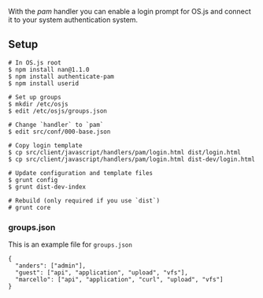 With the *pam* handler you can enable a login prompt for OS.js and connect it to your system authentication system.

## Setup

```
# In OS.js root
$ npm install nan@1.1.0
$ npm install authenticate-pam
$ npm install userid

# Set up groups
$ mkdir /etc/osjs
$ edit /etc/osjs/groups.json

# Change `handler` to `pam`
$ edit src/conf/000-base.json

# Copy login template
$ cp src/client/javascript/handlers/pam/login.html dist/login.html
$ cp src/client/javascript/handlers/pam/login.html dist-dev/login.html

# Update configuration and template files
$ grunt config
$ grunt dist-dev-index

# Rebuild (only required if you use `dist`)
# grunt core

```


### groups.json

This is an example file for `groups.json`

```
{
  "anders": ["admin"],
  "guest": ["api", "application", "upload", "vfs"],
  "marcello": ["api", "application", "curl", "upload", "vfs"]
}
```
